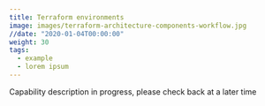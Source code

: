 ```yaml
---
title: Terraform environments
image: images/terraform-architecture-components-workflow.jpg
//date: "2020-01-04T00:00:00"
weight: 30
tags:
  - example
  - lorem ipsum
---
```

Capability description in progress, please check back at a later time
